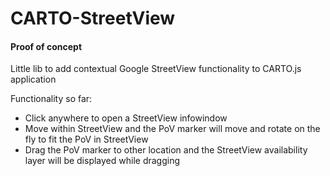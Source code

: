 # CARTO-StreetView
#### Proof of concept
Little lib to add contextual Google StreetView functionality to CARTO.js application

Functionality so far:
* Click anywhere to open a StreetView infowindow
* Move within StreetView and the PoV marker will move and rotate on the fly to fit the PoV in StreetView
* Drag the PoV marker to other location and the StreetView availability layer will be displayed while dragging
